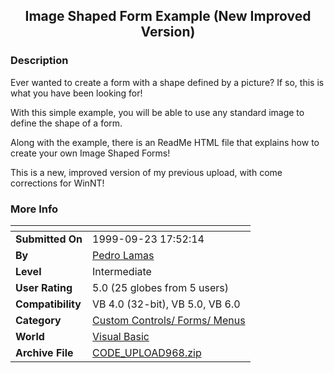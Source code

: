﻿<div align="center">

## Image Shaped Form Example \(New Improved Version\)


</div>

### Description

Ever wanted to create a form with a shape defined by a picture? If so, this is what you have been looking for!

With this simple example, you will be able to use any standard image to define the shape of a form.

Along with the example, there is an ReadMe HTML file that explains how to create your own Image Shaped Forms!

This is a new, improved version of my previous upload, with come corrections for WinNT!
 
### More Info
 


<span>             |<span>
---                |---
**Submitted On**   |1999-09-23 17:52:14
**By**             |[Pedro Lamas](https://github.com/Planet-Source-Code/PSCIndex/blob/master/ByAuthor/pedro-lamas.md)
**Level**          |Intermediate
**User Rating**    |5.0 (25 globes from 5 users)
**Compatibility**  |VB 4\.0 \(32\-bit\), VB 5\.0, VB 6\.0
**Category**       |[Custom Controls/ Forms/  Menus](https://github.com/Planet-Source-Code/PSCIndex/blob/master/ByCategory/custom-controls-forms-menus__1-4.md)
**World**          |[Visual Basic](https://github.com/Planet-Source-Code/PSCIndex/blob/master/ByWorld/visual-basic.md)
**Archive File**   |[CODE\_UPLOAD968\.zip](https://github.com/Planet-Source-Code/pedro-lamas-image-shaped-form-example-new-improved-version__1-3664/archive/master.zip)








